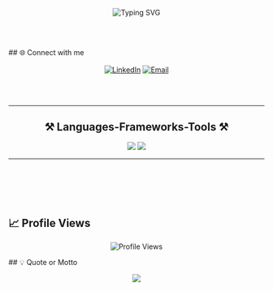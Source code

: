 <p align="center">
  <img src="https://readme-typing-svg.herokuapp.com?size=24&center=true&vCenter=true&width=600&lines=Hi+There+👋;I'm+Sagar+Thapa;I'm+a+Lazy+Ambitious+Programmer" alt="Typing SVG">
</p>
<br/>
<div align="center">
<p></p>
<p></p>
</div>
<br/>
## 🌐 Connect with me

<p align="center">
  <a href="https://www.linkedin.com/in/sagar-thapa-050191302/" target="blank"><img align="center" src="https://img.shields.io/badge/-LinkedIn-0A66C2?style=flat-square&logo=LinkedIn&logoColor=white" alt="LinkedIn"></a>
  <a href="mailto:thapasagar1173@gmail.com" target="blank"><img align="center" src="https://img.shields.io/badge/-Email-D14836?style=flat-square&logo=Gmail&logoColor=white" alt="Email"></a>
</p>
</hr>
<br></br>
<hr/>
<h2 align="center">⚒️ Languages-Frameworks-Tools ⚒️</h2>
<div align="center">
    <img src="https://skillicons.dev/icons?i=js,typescript,nextjs,mysql,django,bootstrap,html,css,vscode,tailwind" />
   <img src="https://skillicons.dev/icons?i=linux,git,python,vim,c,cs,github,pr,java" />
</div>
<hr/>

<br></br>
<br></br>


## 📈 Profile Views

<p align="center">
  <img src="https://komarev.com/ghpvc/?username=Sagar1173&style=flat-square&color=blue" alt="Profile Views">
</p>
</hr>
## 💡 Quote or Motto
<p align="center">
  <img src="https://readme-typing-svg.herokuapp.com?font=Fira+Code&size=24&pause=1000&color=1DA1F2&center=true&width=600&lines=Code+is+like+humor.;+When+you+have+to+explain+it%2C+it%E2%80%99s+bad.">
</p>

